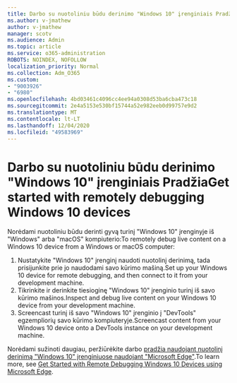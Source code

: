 ```yaml
---
title: Darbo su nuotoliniu būdu derinimo "Windows 10" įrenginiais Pradžia
ms.author: v-jmathew
author: v-jmathew
manager: scotv
ms.audience: Admin
ms.topic: article
ms.service: o365-administration
ROBOTS: NOINDEX, NOFOLLOW
localization_priority: Normal
ms.collection: Adm_O365
ms.custom:
- "9003926"
- "6980"
ms.openlocfilehash: 4bd03461c4096cc4ee94a0308d53ba6cba473c18
ms.sourcegitcommit: 2e4a5153e530bf15744a52e982eeb0d99757e9d2
ms.translationtype: MT
ms.contentlocale: lt-LT
ms.lasthandoff: 12/04/2020
ms.locfileid: "49583969"
---
```

# <a name="get-started-with-remotely-debugging-windows-10-devices"></a><span data-ttu-id="978f2-102">Darbo su nuotoliniu būdu derinimo "Windows 10" įrenginiais Pradžia</span><span class="sxs-lookup"><span data-stu-id="978f2-102">Get started with remotely debugging Windows 10 devices</span></span>

<span data-ttu-id="978f2-103">Norėdami nuotoliniu būdu derinti gyvą turinį "Windows 10" įrenginyje iš "Windows" arba "macOS" kompiuterio:</span><span class="sxs-lookup"><span data-stu-id="978f2-103">To remotely debug live content on a Windows 10 device from a Windows or macOS computer:</span></span>

1. <span data-ttu-id="978f2-104">Nustatykite "Windows 10" įrenginį naudoti nuotolinį derinimą, tada prisijunkite prie jo naudodami savo kūrimo mašiną.</span><span class="sxs-lookup"><span data-stu-id="978f2-104">Set up your Windows 10 device for remote debugging, and then connect to it from your development machine.</span></span>
2. <span data-ttu-id="978f2-105">Tikrinkite ir derinkite tiesioginę "Windows 10" įrenginio turinį iš savo kūrimo mašinos.</span><span class="sxs-lookup"><span data-stu-id="978f2-105">Inspect and debug live content on your Windows 10 device from your development machine.</span></span>
3. <span data-ttu-id="978f2-106">Screencast turinį iš savo "Windows 10" įrenginio į "DevTools" egzempliorių savo kūrimo kompiuteryje.</span><span class="sxs-lookup"><span data-stu-id="978f2-106">Screencast content from your Windows 10 device onto a DevTools instance on your development machine.</span></span>

<span data-ttu-id="978f2-107">Norėdami sužinoti daugiau, peržiūrėkite darbo [pradžia naudojant nuotolinį derinimą "Windows 10" įrenginiuose naudojant "Microsoft Edge"](https://go.microsoft.com/fwlink/?linkid=2142172).</span><span class="sxs-lookup"><span data-stu-id="978f2-107">To learn more, see [Get Started with Remote Debugging Windows 10 Devices using Microsoft Edge](https://go.microsoft.com/fwlink/?linkid=2142172).</span></span>
